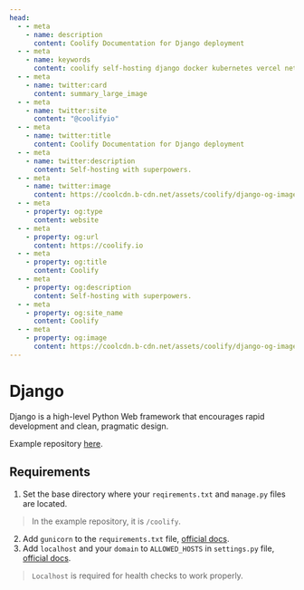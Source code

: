 ```yaml
---
head:
  - - meta
    - name: description
      content: Coolify Documentation for Django deployment
  - - meta
    - name: keywords
      content: coolify self-hosting django docker kubernetes vercel netlify heroku render digitalocean aws gcp azure nixpacks
  - - meta
    - name: twitter:card
      content: summary_large_image
  - - meta
    - name: twitter:site
      content: "@coolifyio"
  - - meta
    - name: twitter:title
      content: Coolify Documentation for Django deployment
  - - meta
    - name: twitter:description
      content: Self-hosting with superpowers.
  - - meta
    - name: twitter:image
      content: https://coolcdn.b-cdn.net/assets/coolify/django-og-image.png
  - - meta
    - property: og:type
      content: website
  - - meta
    - property: og:url
      content: https://coolify.io
  - - meta
    - property: og:title
      content: Coolify
  - - meta
    - property: og:description
      content: Self-hosting with superpowers.
  - - meta
    - property: og:site_name
      content: Coolify
  - - meta
    - property: og:image
      content: https://coolcdn.b-cdn.net/assets/coolify/django-og-image.png
---
```


# Django

Django is a high-level Python Web framework that encourages rapid development and clean, pragmatic design.

Example repository [here](https://github.com/coollabsio/coolify-examples/tree/django).

## Requirements
1. Set the base directory where your `reqirements.txt` and `manage.py` files are located.

> In the example repository, it is `/coolify`.

2. Add `gunicorn` to the `requirements.txt` file, [official docs](https://docs.gunicorn.org/en/stable/install.html).
3. Add `localhost` and your `domain` to `ALLOWED_HOSTS` in `settings.py` file, [ official docs](https://docs.djangoproject.com/en/4.2/ref/settings/#allowed-hosts).

> `Localhost` is required for health checks to work properly.